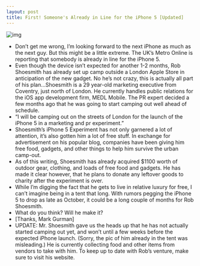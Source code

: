 ```yaml
---
layout: post
title: First! Someone's Already in Line for the iPhone 5 [Updated]
---
```

![img](http://media.idownloadblog.com/wp-content/uploads/2011/07/Screen-shot-2011-07-18-at-12.31.05-PM-e1311010387200.png)
* Don’t get me wrong, I’m looking forward to the next iPhone as much as the next guy. But this might be a little extreme. The UK’s Metro Online is reporting that somebody is already in line for the iPhone 5.
* Even though the device isn’t expected for another 1-2 months, Rob Shoesmith has already set up camp outside a London Apple Store in anticipation of the new gadget. No he’s not crazy, this is actually all part of his plan…Shoesmith is a 29 year-old marketing executive from Coventry, just north of London. He currently handles public relations for the iOS app development firm, MEDL Mobile. The PR expert decided a few months ago that he was going to start camping out well ahead of schedule.
* “I will be camping out on the streets of London for the launch of the iPhone 5 in a marketing and pr experiment.”
* Shoesmith’s iPhone 5 Experiment has not only garnered a lot of attention, it’s also gotten him a lot of free stuff. In exchange for advertisement on his popular blog, companies have been giving him free food, gadgets, and other things to help him survive the urban camp-out.
* As of this writing, Shoesmith has already acquired $1100 worth of outdoor gear, clothing, and loads of free food and gadgets. He has made it clear however, that he plans to donate any leftover goods to charity after the experiment is over.
* While I’m digging the fact that he gets to live in relative luxury for free, I can’t imagine being in a tent that long. With rumors pegging the iPhone 5 to drop as late as October, it could be a long couple of months for Rob Shoesmith.
* What do you think? Will he make it?
* [Thanks, Mark Gurman]
* UPDATE: Mr. Shoesmith gave us the heads up that he has not actually started camping out yet, and won’t until a few weeks before the expected iPhone launch. (Sorry, the pic of him already in the tent was misleading.) He is currently collecting food and other items from vendors to take with him. To keep up to date with Rob’s venture, make sure to visit his website.

